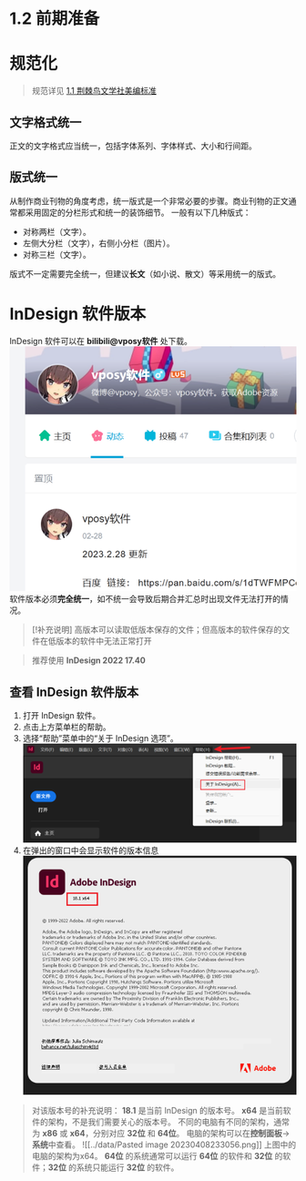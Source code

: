 # 1.2 前期准备

# 规范化
> 规范详见 [1.1 荆棘鸟文学社美编标准](1.1.md)

## 文字格式统一

正文的文字格式应当统一，包括字体系列、字体样式、大小和行间距。

## 版式统一

从制作商业刊物的角度考虑，统一版式是一个非常必要的步骤。商业刊物的正文通常都采用固定的分栏形式和统一的装饰细节。
一般有以下几种版式：
- 对称两栏（文字）。
- 左侧大分栏（文字），右侧小分栏（图片）。
- 对称三栏（文字）。

版式不一定需要完全统一，但建议**长文**（如小说、散文）等采用统一的版式。

# InDesign 软件版本
InDesign 软件可以在 **bilibili@vposy软件** 处下载。
![../data/Pasted image 20230408230343.png](../data/Pasted%20image%2020230408230343.png)
软件版本必须**完全统一**，如不统一会导致后期合并汇总时出现文件无法打开的情况。
> [!补充说明]
> 高版本可以读取低版本保存的文件；但高版本的软件保存的文件在低版本的软件中无法正常打开

> 推荐使用 **InDesign 2022 17.40**

## 查看 InDesign 软件版本
1. 打开 InDesign 软件。
2. 点击上方菜单栏的帮助。
3. 选择“帮助”菜单中的“关于 InDesign 选项”。![../data/Pasted image 20230408231210.png](../data/Pasted%20image%2020230408231210.png)
4. 在弹出的窗口中会显示软件的版本信息![../data/Pasted image 20230408231245.png](../data/Pasted%20image%2020230408231245.png)

> 对该版本号的补充说明：
> **18.1** 是当前 InDesign 的版本号。
> **x64** 是当前软件的架构，不是我们需要关心的版本号。
> 不同的电脑有不同的架构，通常为 **x86** 或 **x64**，分别对应 **32位** 和 **64位**。
> 电脑的架构可以在**控制面板**->**系统**中查看。
> ![[../data/Pasted image 20230408233056.png]]
> 上图中的电脑的架构为x64。
> **64位** 的系统通常可以运行 **64位** 的软件和 **32位** 的软件；**32位** 的系统只能运行 **32位** 的软件。